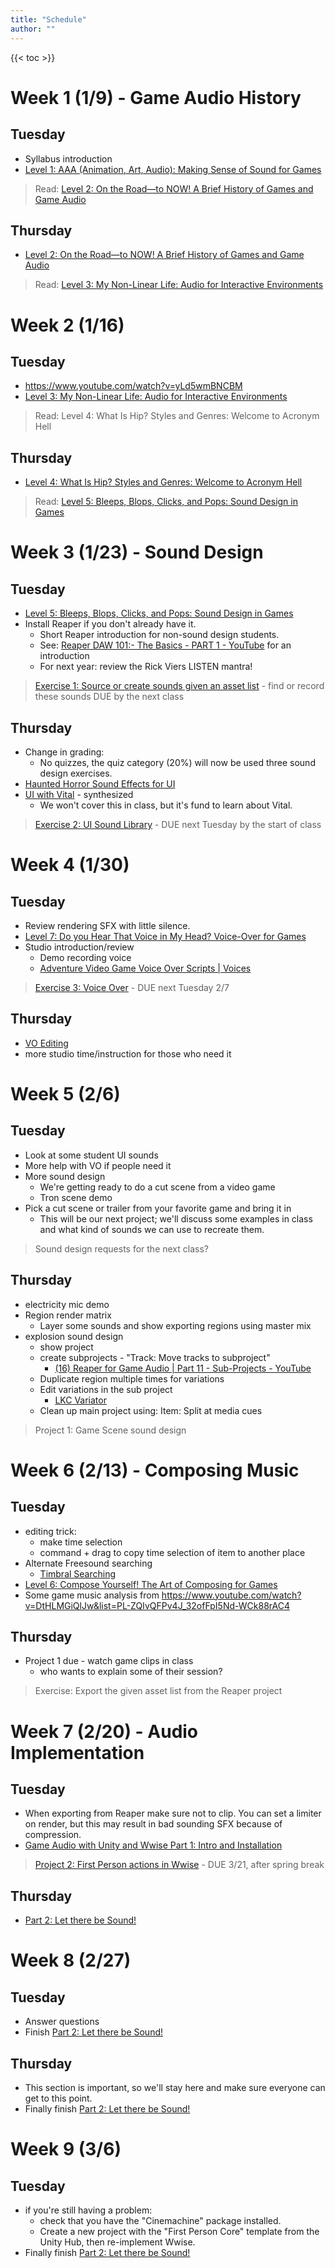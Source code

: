 ```yaml
---
title: "Schedule"
author: ""
---
```


{{< toc >}}

# Week 1 (1/9) - Game Audio History

## Tuesday

- Syllabus introduction
- [Level 1: AAA \(Animation, Art, Audio\): Making Sense of Sound for Games](../lectures/week-1/level-1/)

> Read: [Level 2: On the Road—to NOW! A Brief History of Games and Game Audio](https://learning.oreilly.com/library/view/the-essential-guide/9780415706704/xhtml/Ch02.xhtml)

## Thursday

- [Level 2: On the Road—to NOW! A Brief History of Games and Game Audio](../lectures/week-1/level-2/)

> Read: [Level 3: My Non-Linear Life: Audio for Interactive Environments](https://learning.oreilly.com/library/view/the-essential-guide/9780415706704/xhtml/Ch03.xhtml)

# Week 2 (1/16)

## Tuesday

- https://www.youtube.com/watch?v=yLd5wmBNCBM
- [Level 3: My Non-Linear Life: Audio for Interactive Environments](../lectures/week-2/level-3/)

> Read: Level 4: What Is Hip? Styles and Genres: Welcome to Acronym Hell

## Thursday

- [Level 4: What Is Hip? Styles and Genres: Welcome to Acronym Hell](../lectures/week-2/level-4/)

> Read: [Level 5: Bleeps, Blops, Clicks, and Pops: Sound Design in Games](x-devonthink-item://23D22D35-AF1E-4EE1-ABAE-1BD00AA2D0A6?page=91)

# Week 3 (1/23) - Sound Design

## Tuesday

- [Level 5: Bleeps, Blops, Clicks, and Pops: Sound Design in Games](../lectures/week-3/level-5/)
- Install Reaper if you don't already have it.
  - Short Reaper introduction for non-sound design students.
  - See: [Reaper DAW 101:- The Basics - PART 1 - YouTube](https://www.youtube.com/watch?v=JwDcTPn2dvc) for an introduction
  - For next year: review the Rick Viers LISTEN mantra!

> [Exercise 1: Source or create sounds given an asset list](../assignments/exercises/exercise-1/) - find or record these sounds
> DUE by the next class

## Thursday

- Change in grading:
  - No quizzes, the quiz category (20%) will now be used three sound design exercises.
- [Haunted Horror Sound Effects for UI](../lectures/week-3/ui-effects-horror/)
- [UI with Vital](https://www.youtube.com/watch?v=2h5iOE7Txys) - synthesized
  - We won't cover this in class, but it's fund to learn about Vital.

> [Exercise 2: UI Sound Library](../assignments/exercises/exercise-2/) - DUE next Tuesday by the start of class

# Week 4 (1/30)

## Tuesday

- Review rendering SFX with little silence.
- [Level 7: Do you Hear That Voice in My Head? Voice-Over for Games](../lectures/week-4/level-7/)
- Studio introduction/review
  - Demo recording voice
  - [Adventure Video Game Voice Over Scripts | Voices](https://www.voices.com/blog/adventure-video-game-voice-over-scripts/)

> [Exercise 3: Voice Over](../assignments/exercises/exercise-3/) - DUE next Tuesday 2/7

## Thursday

- [VO Editing](../lectures/week-4/vo-editing/)
- more studio time/instruction for those who need it

# Week 5 (2/6)

## Tuesday

- Look at some student UI sounds
- More help with VO if people need it
- More sound design
  - We're getting ready to do a cut scene from a video game
  - Tron scene demo
- Pick a cut scene or trailer from your favorite game and bring it in
  - This will be our next project; we'll discuss some examples in class and what kind of sounds we can use to recreate them.

> Sound design requests for the next class?

## Thursday

- electricity mic demo
- Region render matrix
  - Layer some sounds and show exporting regions using master mix
- explosion sound design
  - show project
  - create subprojects - "Track: Move tracks to subproject"
    - [(16) Reaper for Game Audio | Part 11 - Sub-Projects - YouTube](https://www.youtube.com/watch?v=UOodjB31a3g)
  - Duplicate region multiple times for variations
  - Edit variations in the sub project
    - [LKC Variator](https://www.lkctools.com/variator)
  - Clean up main project using: Item: Split at media cues

> Project 1: Game Scene sound design

# Week 6 (2/13) - Composing Music

## Tuesday

- editing trick:
  - make time selection
  - command + drag to copy time selection of item to another place
- Alternate Freesound searching
  - [Timbral Searching](https://andyp103.github.io/FreesoundTimbralSearch/)
- [Level 6: Compose Yourself! The Art of Composing for Games](../lectures/week-6/level-6/)
- Some game music analysis from https://www.youtube.com/watch?v=DtHLMGiQlJw&list=PL-ZQIvQFPv4J_32ofFpI5Nd-WCk88rAC4

## Thursday

- Project 1 due - watch game clips in class
  - who wants to explain some of their session?

> Exercise: Export the given asset list from the Reaper project

# Week 7 (2/20) - Audio Implementation

## Tuesday

- When exporting from Reaper make sure not to clip. You can set a limiter on render, but this may result in bad sounding SFX because of compression.
- [Game Audio with Unity and Wwise Part 1: Intro and Installation](../lectures/week-7/part-1-intro-and-installation/)

> [Project 2: First Person actions in Wwise](x-devonthink-item://BF92422A-DDC8-462B-8668-4692381000EE) - DUE 3/21, after spring break

## Thursday

- [Part 2: Let there be Sound!](../lectures/week-7/part-2-let-there-be-sound/)

# Week 8 (2/27)

## Tuesday

- Answer questions
- Finish [Part 2: Let there be Sound!](../lectures/week-7/part-2-let-there-be-sound/)

## Thursday

- This section is important, so we'll stay here and make sure everyone can get to this point.
- Finally finish [Part 2: Let there be Sound!](../lectures/week-7/part-2-let-there-be-sound/)

# Week 9 (3/6)

## Tuesday

- if you're still having a problem:
  - check that you have the "Cinemachine" package installed.
  - Create a new project with the "First Person Core" template from the Unity Hub, then re-implement Wwise.
- Finally finish [Part 2: Let there be Sound!](../lectures/week-7/part-2-let-there-be-sound/)

<!--

## Thursday

- [Part 3: Position, Attenuation, and Profiling](x-devonthink-item://8D30D068-B166-43D6-9FE6-E3ED19EC86BD)
[(116) Game Audio with Unity and Wwise Part 4: Random Containers, Switches and Basic Scripting - YouTube](https://www.youtube.com/watch?v=UH7OEm_g9Mg&list=PLzlEBXWjqM97U5rHMERc82sTXRBoSB_Fu&index=4)

> Another implementation project will be due at the end of week 12, one game scene including first-person actions, ambiance, etc. Make sure it covers all the elements we learned from the Wagner videos: random containers, switches, states, game states, blend containers, audio buses, mixing, and reverb zones. Use a scene from one of the example games you found.

# Week 10 (3/13)

- Spring Break - No Classes

# Week 11 (3/20)

## Tuesday

- Project 2 DUE

[(116) Game Audio with Unity and Wwise Part 5: Position Types, States, Game Parameters and Blend Containers - YouTube](https://www.youtube.com/watch?v=9HnVMWix0Sw&list=PLzlEBXWjqM97U5rHMERc82sTXRBoSB_Fu&index=5)

## Thursday

[(116) Game Audio with Unity and Wwise Part 6: Audio Buses, Mixing, and Reverb Zones - YouTube](https://www.youtube.com/watch?v=st9YiYqDWV0&list=PLzlEBXWjqM97U5rHMERc82sTXRBoSB_Fu&index=6)

# Week 12 (3/27)

## Tuesday

[(116) Game Audio with Unity and Wwise Part 7: Interactive Music - YouTube](https://www.youtube.com/watch?v=dPWLq48cBOo&list=PLzlEBXWjqM97U5rHMERc82sTXRBoSB_Fu&index=7)

## Thursday

- Project 3 DUE - present projects and play through a build of each project as a class.

# Week 13 (4/3) - Start final

## Tuesday

- Playtest games from the game design student's final projects.
- Give a few options from the more complex example games from other schools if the DSU ones are not finished enough.
- Pick a group of 3-4 and a game you would like to work on.
- Propose a section of the game that includes an appropriate difficulty level.

## Thursday

- Meet to work on projects
- Integrate Wwise and ReaWwise if we haven't already.

# Week 14 (4/10)

## Tuesday

- Meet to work on projects

## Thursday

- Meet to work on projects

# Week 15 (4/17)

## Tuesday

- Meet to work on projects

## Thursday

- Meet to work on projects

# Week 16 (4/24)

> Exam - Thursday, May 4th 1:00 - 3:00 pm -->
